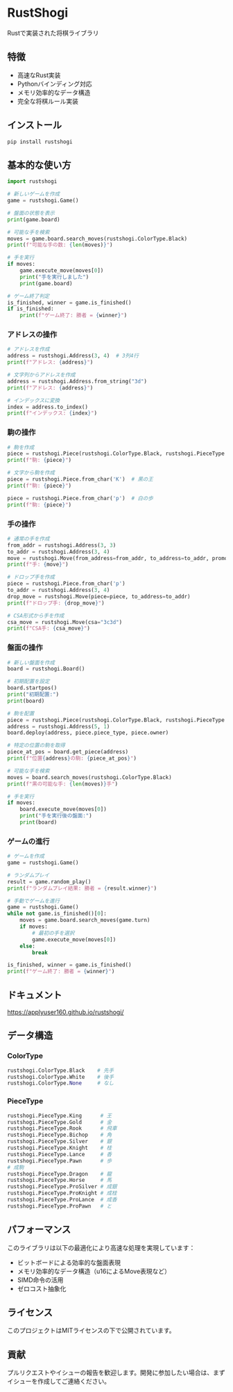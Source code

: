# RustShogi

Rustで実装された将棋ライブラリ

## 特徴

- 高速なRust実装
- Pythonバインディング対応
- メモリ効率的なデータ構造
- 完全な将棋ルール実装

## インストール

```bash
pip install rustshogi
```

## 基本的な使い方

```python
import rustshogi

# 新しいゲームを作成
game = rustshogi.Game()

# 盤面の状態を表示
print(game.board)

# 可能な手を検索
moves = game.board.search_moves(rustshogi.ColorType.Black)
print(f"可能な手の数: {len(moves)}")

# 手を実行
if moves:
    game.execute_move(moves[0])
    print("手を実行しました")
    print(game.board)

# ゲーム終了判定
is_finished, winner = game.is_finished()
if is_finished:
    print(f"ゲーム終了: 勝者 = {winner}")
```

### アドレスの操作

```python
# アドレスを作成
address = rustshogi.Address(3, 4)  # 3列4行
print(f"アドレス: {address}")

# 文字列からアドレスを作成
address = rustshogi.Address.from_string("3d")
print(f"アドレス: {address}")

# インデックスに変換
index = address.to_index()
print(f"インデックス: {index}")
```

### 駒の操作

```python
# 駒を作成
piece = rustshogi.Piece(rustshogi.ColorType.Black, rustshogi.PieceType.King)
print(f"駒: {piece}")

# 文字から駒を作成
piece = rustshogi.Piece.from_char('K')  # 黒の王
print(f"駒: {piece}")

piece = rustshogi.Piece.from_char('p')  # 白の歩
print(f"駒: {piece}")
```

### 手の操作

```python
# 通常の手を作成
from_addr = rustshogi.Address(3, 3)
to_addr = rustshogi.Address(3, 4)
move = rustshogi.Move(from_address=from_addr, to_address=to_addr, promote=False)
print(f"手: {move}")

# ドロップ手を作成
piece = rustshogi.Piece.from_char('p')
to_addr = rustshogi.Address(3, 4)
drop_move = rustshogi.Move(piece=piece, to_address=to_addr)
print(f"ドロップ手: {drop_move}")

# CSA形式から手を作成
csa_move = rustshogi.Move(csa="3c3d")
print(f"CSA手: {csa_move}")
```

### 盤面の操作

```python
# 新しい盤面を作成
board = rustshogi.Board()

# 初期配置を設定
board.startpos()
print("初期配置:")
print(board)

# 駒を配置
piece = rustshogi.Piece(rustshogi.ColorType.Black, rustshogi.PieceType.King)
address = rustshogi.Address(5, 1)
board.deploy(address, piece.piece_type, piece.owner)

# 特定の位置の駒を取得
piece_at_pos = board.get_piece(address)
print(f"位置{address}の駒: {piece_at_pos}")

# 可能な手を検索
moves = board.search_moves(rustshogi.ColorType.Black)
print(f"黒の可能な手: {len(moves)}手")

# 手を実行
if moves:
    board.execute_move(moves[0])
    print("手を実行後の盤面:")
    print(board)
```

### ゲームの進行

```python
# ゲームを作成
game = rustshogi.Game()

# ランダムプレイ
result = game.random_play()
print(f"ランダムプレイ結果: 勝者 = {result.winner}")

# 手動でゲームを進行
game = rustshogi.Game()
while not game.is_finished()[0]:
    moves = game.board.search_moves(game.turn)
    if moves:
        # 最初の手を選択
        game.execute_move(moves[0])
    else:
        break

is_finished, winner = game.is_finished()
print(f"ゲーム終了: 勝者 = {winner}")
```

## ドキュメント

https://applyuser160.github.io/rustshogi/

## データ構造

### ColorType

```python
rustshogi.ColorType.Black    # 先手
rustshogi.ColorType.White    # 後手
rustshogi.ColorType.None     # なし
```

### PieceType

```python
rustshogi.PieceType.King      # 王
rustshogi.PieceType.Gold      # 金
rustshogi.PieceType.Rook      # 飛車
rustshogi.PieceType.Bichop    # 角
rustshogi.PieceType.Silver    # 銀
rustshogi.PieceType.Knight    # 桂
rustshogi.PieceType.Lance     # 香
rustshogi.PieceType.Pawn      # 歩
# 成駒
rustshogi.PieceType.Dragon    # 龍
rustshogi.PieceType.Horse     # 馬
rustshogi.PieceType.ProSilver # 成銀
rustshogi.PieceType.ProKnight # 成桂
rustshogi.PieceType.ProLance  # 成香
rustshogi.PieceType.ProPawn   # と
```

## パフォーマンス

このライブラリは以下の最適化により高速な処理を実現しています：

- ビットボードによる効率的な盤面表現
- メモリ効率的なデータ構造（u16によるMove表現など）
- SIMD命令の活用
- ゼロコスト抽象化

## ライセンス

このプロジェクトはMITライセンスの下で公開されています。

## 貢献

プルリクエストやイシューの報告を歓迎します。開発に参加したい場合は、まずイシューを作成してご連絡ください。
